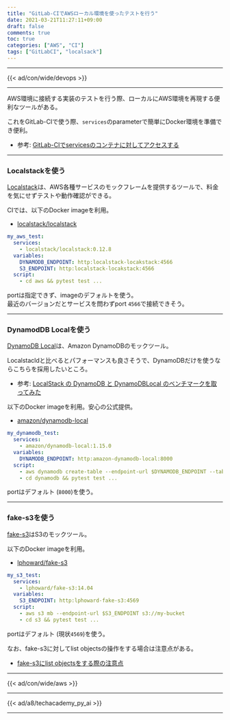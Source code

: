 ```yaml
---
title: "GitLab-CIでAWSローカル環境を使ったテストを行う"
date: 2021-03-21T11:27:11+09:00
draft: false
comments: true
toc: true
categories: ["AWS", "CI"]
tags: ["GitLabCI", "localsack"]
---
```


<!--more-->

---

{{< ad/con/wide/devops >}}

---

AWS環境に接続する実装のテストを行う際、ローカルにAWS環境を再現する便利なツールがある。

これをGitLab-CIで使う際、`services`のparameterで簡単にDocker環境を準備でき便利。

* 参考: [GitLab-CIでservicesのコンテナに対してアクセスする](https://www.ted027.com/post/gitlabci-services-host/)

---

### Localstackを使う

[Localstack](https://github.com/atlassian/localstack)は、AWS各種サービスのモックフレームを提供するツールで、料金を気にせずテストや動作確認ができる。

CIでは、以下のDocker imageを利用。

* [localstack/localstack](https://hub.docker.com/r/localstack/localstack)

```yaml
my_aws_test:
  services:
    - localstack/localstack:0.12.8
  variables:
    DYNAMODB_ENDPOINT: http:localstack-locakstack:4566
    S3_ENDPOINT: http:localstack-locakstack:4566
  script:
    - cd aws && pytest test ...
```

portは指定できず、imageのデフォルトを使う。  
最近のバージョンだとサービスを問わずport `4566`で接続できそう。

---

### DynamodDB Localを使う

[DynamoDB Local](https://docs.aws.amazon.com/ja_jp/amazondynamodb/latest/developerguide/DynamoDBLocal.html)は、Amazon DynamoDBのモックツール。

Localstacldと比べるとパフォーマンスも良さそうで、DynamoDBだけを使うならこちらを採用したいところ。

* 参考: [LocalStack の DynamoDB と DynamoDBLocal のベンチマークを取ってみた](https://memememomo.hatenablog.com/entry/2018/11/11/112520)

以下のDocker imageを利用。安心の公式提供。

* [amazon/dynamodb-local](https://hub.docker.com/r/amazon/dynamodb-local)

```yaml
my_dynamodb_test:
  services:
    - amazon/dynamodb-local:1.15.0
  variables:
    DYNAMODB_ENDPOINT: http:amazon-dynamodb-local:8000
  script:
    - aws dynamodb create-table --endpoint-url $DYNAMODB_ENDPOINT --table-name my-table ...
    - cd dynamodb && pytest test ...
```

portはデフォルト (`8000`)を使う。

---

### fake-s3を使う

[fake-s3](https://github.com/jubos/fake-s3)はS3のモックツール。

以下のDocker imageを利用。

* [lphoward/fake-s3](https://hub.docker.com/r/lphoward/fake-s3)

```yaml
my_s3_test:
  services:
    - lphoward/fake-s3:14.04
  variables:
    S3_ENDPOINT: http:lphoward-fake-s3:4569
  script:
    - aws s3 mb --endpoint-url $S3_ENDPOINT s3://my-bucket
    - cd s3 && pytest test ...
```

portはデフォルト (現状`4569`)を使う。

なお、fake-s3に対してlist objectsの操作をする場合は注意点がある。

* [fake-s3にlist objectsをする際の注意点](https://www.ted027.com/post/fakes3-listobject/)

---

{{< ad/con/wide/aws >}}

---

{{< ad/a8/techacademy_py_ai >}}

---
